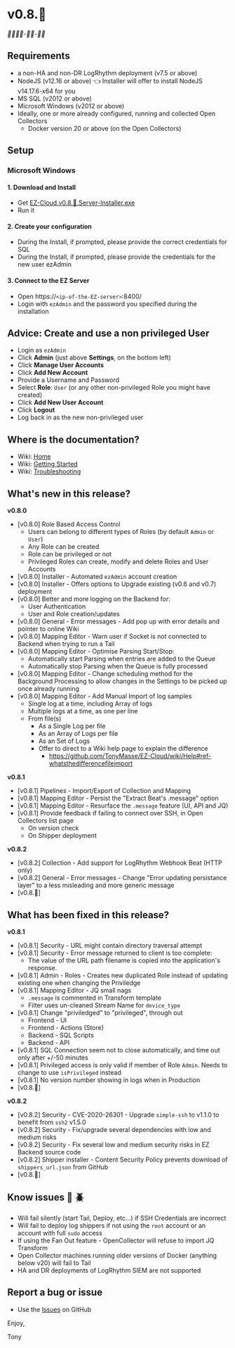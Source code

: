 # v0.8.🚧
*🚧🚧🚧🚧-🚧🚧-🚧🚧*

## Requirements
- a non-HA and non-DR LogRhythm deployment (v7.5 or above)
- NodeJS (v12.16 or above) 👈 Installer will offer to install NodeJS v14.17.6-x64 for you
- MS SQL (v2012 or above)
- Microsoft Windows (v2012 or above)
- Ideally, one or more already configured, running and collected Open Collectors
  - Docker version 20 or above (on the Open Collectors)

## Setup
### Microsoft Windows

#### 1. Download and Install
- Get [EZ-Cloud.v0.8.🚧.Server-Installer.exe](https://github.com/TonyMasse/EZ-Cloud/releases/download/v0.8.🚧/EZ-Cloud.v0.8.🚧.Server-Installer.exe)
- Run it

#### 2. Create your configuration
- During the Install, if prompted, please provide the correct credentials for SQL
- During the Install, if prompted, please provide the credentials for the new user ezAdmin

#### 3. Connect to the EZ Server
- Open https://`<ip-of-the-EZ-server>`:8400/
- Login with `ezAdmin` and the password you specified during the installation

## Advice: Create and use a non privileged User
- Login as `ezAdmin`
- Click **Admin** (just above **Settings**, on the bottom left)
- Click **Manage User Accounts**
- Click **Add New Account**
- Provide a Username and Password
- Select **Role**: `User` (or any other non-privileged Role you might have created)
- Click **Add New User Account**
- Click **Logout**
- Log back in as the new non-privileged user

## Where is the documentation?
- Wiki: [Home](https://github.com/TonyMasse/EZ-Cloud/wiki/)
- Wiki: [Getting Started](https://github.com/TonyMasse/EZ-Cloud/wiki/Help#getting-started)
- Wiki: [Troubleshooting](https://github.com/TonyMasse/EZ-Cloud/wiki/Troubleshooting)

## What's new in this release?
**v0.8.0**
- [v0.8.0] Role Based Access Control
  - Users can belong to different types of Roles (by default `Admin` or `User`)
  - Any Role can be created
  - Role can be privileged or not
  - Privileged Roles can create, modify and delete Roles and User Accounts 
- [v0.8.0] Installer - Automated `ezAdmin` account creation
- [v0.8.0] Installer - Offers options to Upgrade existing (v0.6 and v0.7) deployment
- [v0.8.0] Better and more logging on the Backend for:
  - User Authentication
  - User and Role creation/updates
- [v0.8.0] General - Error messages - Add pop up with error details and pointer to online Wiki
- [v0.8.0] Mapping Editor - Warn user if Socket is not connected to Backend when trying to run a Tail
- [v0.8.0] Mapping Editor - Optimise Parsing Start/Stop:
  - Automatically start Parsing when entries are added to the Queue
  - Automatically stop Parsing when the Queue is fully processed
- [v0.8.0] Mapping Editor - Change scheduling method for the Background Processing to allow changes in the Settings to be picked up once already running
- [v0.8.0] Mapping Editor - Add Manual Import of log samples
    - Single log at a time, including Array of logs
    - Multiple logs at a time, as one per line
    - From file(s)
      - As a Single Log per file
      - As an Array of Logs per file
      - As an Set of Logs
      - Offer to direct to a Wiki help page to explain the difference
        - https://github.com/TonyMasse/EZ-Cloud/wiki/Help#ref-whatsthedifferencefileimport

**v0.8.1**
- [v0.8.1] Pipelines - Import/Export of Collection and Mapping
- [v0.8.1] Mapping Editor - Persist the "Extract Beat's .message" option
- [v0.8.1] Mapping Editor - Resurface the `.message` feature (UI, API and JQ)
- [v0.8.1] Provide feedback if failing to connect over SSH, in Open Collectors list page
  - On version check
  - On Shipper deployment

**v0.8.2**
- [v0.8.2] Collection - Add support for LogRhythm Webhook Beat (HTTP only)
- [v0.8.2] General - Error messages - Change "Error updating persistance layer" to a less misleading and more generic message
- [v0.8.🚧] 

## What has been fixed in this release?
**v0.8.1**
- [v0.8.1] Security - URL might contain directory traversal attempt
- [v0.8.1] Security - Error message returned to client is too complete:
  - The value of the URL path filename is copied into the application's response.
- [v0.8.1] Admin - Roles - Creates new duplicated Role instead of updating existing one when changing the Priviledge
- [v0.8.1] Mapping Editor - JQ small nags
  - `.message` is commented in Transform template
  - Filter uses un-cleaned Stream Name for `device_type`
- [v0.8.1] Change "priviledged" to "privileged", through out
  - Frontend - UI
  - Frontend - Actions (Store)
  - Backend - SQL Scripts
  - Backend - API
- [v0.8.1] SQL Connection seem not to close automatically, and time out only after +/-50 minutes
- [v0.8.1] Privileged access is only valid if member of Role `Admin`. Needs to change to use `isPrivileged` instead
- [v0.8.1] No version number showing in logs when in Production
- [v0.8.🚧] 

**v0.8.2**
- [v0.8.2] Security - CVE-2020-26301 - Upgrade `simple-ssh` to v1.1.0 to benefit from `ssh2` v1.5.0
- [v0.8.2] Security - Fix/upgrade several dependencies with low and medium risks
- [v0.8.2] Security - Fix several low and medium security risks in EZ Backend source code
- [v0.8.2] Shipper installer - Content Security Policy prevents download of `shippers_url.json` from GitHub
- [v0.8.🚧] 

## Know issues :bug: :beetle:
- Will fail silently (start Tail, Deploy, etc...) if SSH Credentials are incorrect
- Will fail to deploy log shippers if not using the `root` account or an account with full `sudo` access
- If using the Fan Out feature - OpenCollector will refuse to import JQ Transform
- Open Collector machines running older versions of Docker (anything below v20) will fail to Tail
- HA and DR deployments of LogRhythm SIEM are not supported

## Report a bug or issue
- Use the [Issues](https://github.com/TonyMasse/EZ-Cloud/issues) on GitHub

Enjoy,

Tony
